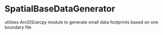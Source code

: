 # SpatialBaseDataGenerator
utilizes ArcGIS/arcpy module to generate small data footprints based on one boundary file 
